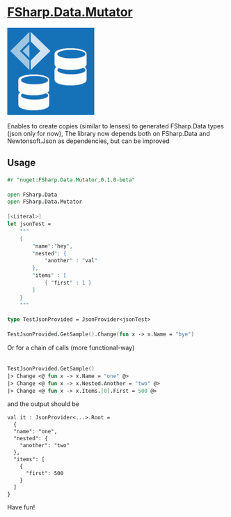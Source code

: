 # [FSharp.Data.Mutator](https://www.nuget.org/packages/FSharp.Data.Mutator)

<img src="https://github.com/jkone27/FSharp.Data.Mutator/blob/main/icon.png?raw=true" />

Enables to create copies (similar to lenses) to generated FSharp.Data types (json only for now),
The library now depends both on FSharp.Data and Newtonsoft.Json as dependencies, but can be improved

## Usage

```fsharp
#r "nuget:FSharp.Data.Mutator,0.1.0-beta"

open FSharp.Data
open FSharp.Data.Mutator

[<Literal>]
let jsonTest =
    """
    {
        "name":"hey",
        "nested": {
            "another" : "val"
        },
        "items" : [
            { "first" : 1 }
        ] 
    }
    """

type TestJsonProvided = JsonProvider<jsonTest>

TestJsonProvided.GetSample().Change(fun x -> x.Name = "bye")
```

Or for a chain of calls (more functional-way)

```fsharp

TestJsonProvided.GetSample()
|> Change <@ fun x -> x.Name = "one" @>
|> Change <@ fun x -> x.Nested.Another = "two" @>
|> Change <@ fun x -> x.Items.[0].First = 500 @>

```
and the output should be

```
val it : JsonProvider<...>.Root =
  {
  "name": "one",
  "nested": {
    "another": "two"
  },
  "items": [
    {
      "first": 500
    }
  ]
}
```

Have fun!